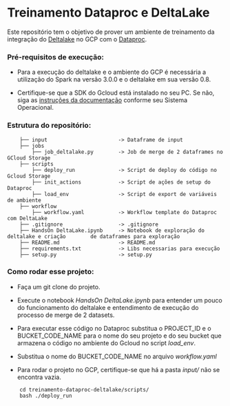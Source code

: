 # Treinamento Dataproc e DeltaLake

Este repositório tem o objetivo de prover um ambiente de treinamento da integração do [Deltalake](https://docs.delta.io/latest/index.html) no GCP com o [Dataproc](https://cloud.google.com/dataproc/docs).


### Pré-requisitos de execução:

* Para a execução do deltalake e o ambiente do GCP é necessária a utilização do Spark na versão 3.0.0 e o deltalake em sua versão 0.8.

* Certifique-se que a SDK do Gcloud está instalado no seu PC. Se não, siga as [instruções da documentação](https://cloud.google.com/sdk/docs/install) conforme seu Sistema Operacional.
### Estrutura do repositório:

```shell
    ├── input                       -> Dataframe de input 
    ├── jobs 
        ├── job_deltalake.py        -> Job de merge de 2 dataframes no GCloud Storage
    ├── scripts
        ├── deploy_run              -> Script de deploy do código no Gcloud Storage
        ├── init_actions            -> Script de ações de setup do Dataproc
        ├── load_env                -> Script de export de variáveis de ambiente
    ├── workflow
        ├── workflow.yaml           -> Workflow template do Dataproc com DeltaLake
    ├── .gitignore                  -> .gitignore
    ├── HandsOn DeltaLake.ipynb     -> Notebook de exploração do deltalake e criação        de dataframes para exploração
    ├── README.md                   -> README.md 
    ├── requirements.txt            -> Libs necessarias para execução
    ├── setup.py                    -> setup.py
```

### Como rodar esse projeto:

* Faça um git clone do projeto.

* Execute o notebook *HandsOn DeltaLake.ipynb* para entender um pouco do funcionamento do deltalake e entendimento de execução do processo de merge de 2 datasets.

* Para executar esse código no Dataproc substitua o PROJECT_ID e o BUCKET_CODE_NAME para o nome do seu projeto e do seu bucket que armazena o código no ambiente do Gcloud no script *load_env*.

* Substitua o nome do BUCKET_CODE_NAME no arquivo *workflow.yaml*

* Para rodar o projeto no GCP, certifique-se que há a pasta *input/* não se encontra vazia.

```
    cd treinamento-dataproc-deltalake/scripts/
    bash ./deploy_run
```
